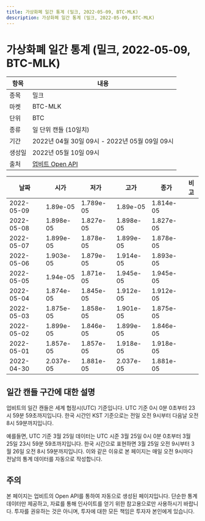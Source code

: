 ```yaml
---
title: 가상화폐 일간 통계 (밀크, 2022-05-09, BTC-MLK)
description: 가상화폐 일간 통계 (밀크, 2022-05-09, BTC-MLK)
---
```



가상화폐 일간 통계 (밀크, 2022-05-09, BTC-MLK)
===

|항목|내용|
|--|--|
|종목|밀크|
|마켓|BTC-MLK|
|단위|BTC|
|종류|일 단위 캔들 (10일치)|
|기간|2022년 04월 30일 09시 - 2022년 05월 09일 09시|
|생성일|2022년 05월 10일 09시|
|출처|[업비트 Open API](https://docs.upbit.com)|


|날짜|시가|저가|고가|종가|비고|
|--|--|--|--|--|--|
|2022-05-09|1.89e-05|1.789e-05|1.89e-05|1.814e-05|    |
|2022-05-08|1.898e-05|1.827e-05|1.898e-05|1.827e-05|    |
|2022-05-07|1.899e-05|1.878e-05|1.899e-05|1.878e-05|    |
|2022-05-06|1.903e-05|1.879e-05|1.914e-05|1.893e-05|    |
|2022-05-05|1.94e-05|1.871e-05|1.945e-05|1.945e-05|    |
|2022-05-04|1.874e-05|1.845e-05|1.912e-05|1.912e-05|    |
|2022-05-03|1.875e-05|1.858e-05|1.901e-05|1.875e-05|    |
|2022-05-02|1.899e-05|1.846e-05|1.899e-05|1.846e-05|    |
|2022-05-01|1.857e-05|1.857e-05|1.918e-05|1.918e-05|    |
|2022-04-30|2.037e-05|1.881e-05|2.037e-05|1.881e-05|    |


일간 캔들 구간에 대한 설명
---


업비트의 일간 캔들은 세계 협정시(UTC) 기준입니다. 
UTC 기준 0시 0분 0초부터 23시 59분 59초까지입니다. 
한국 시간인 KST 기준으로는 전일 오전 9시부터 다음날 오전 8시 59분까지입니다. 


예를들면, UTC 기준 3월 25일 데이터는 UTC 시준 3월 25일 0시 0분 0초부터 3월 25일 23시 59분 59초까지입니다. 
한국 시간으로 표현하면 3월 25일 오전 9시부터 3월 26일 오전 8시 59분까지입니다. 
이와 같은 이유로 본 페이지는 매일 오전 9시마다 전날의 통계 데이터를 자동으로 작성합니다. 


주의
---


본 페이지는 업비트의 Open API를 통하여 자동으로 생성된 페이지입니다. 
단순한 통계 데이터만 제공하고, 자료를 통해 인사이트를 얻기 위한 참고용으로만 사용하시기 바랍니다. 
투자를 권유하는 것은 아니며, 투자에 대한 모든 책임은 투자자 본인에게 있습니다. 
